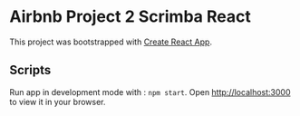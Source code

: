 # Airbnb Project 2 Scrimba React

This project was bootstrapped with [Create React App](https://github.com/facebook/create-react-app).


## Scripts

Run app in development mode with : `npm start`.
Open [http://localhost:3000](http://localhost:3000) to view it in your browser.
 